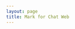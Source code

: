 ```yaml
---
layout: page
title: Mark for Chat Web
---
```


<script setup>
import Spinner from '../../components/Spinner.vue'
import Form from '../../components/Form.vue'
import {onMounted} from 'vue'

onMounted(()=>{
  document.querySelector(".VPNav").classList.add("appNav")
})
</script>

<div class="appHeader"/>
<main>
  <Spinner/>
  <Form/>
</main>

<style scoped>
  .appHeader{
  width: 100%;
  height: 36px;
  background-color: var(--nav-bg-color)
}

  main {
    width: 100%;
    min-height: calc(100vh - 100px);
    background: var(--vp-c-bg-soft);
    max-width: 660px;
    padding: 0 36px;
    text-align: right;
  }

  @media screen and (min-width: 661px) {
    .appHeader{
      position: relative;
      height: 158px;
    }

    main {
      position: relative;
      border-radius: 3px;
      box-shadow: var(--shadow-color);
      margin: -122px auto 0 auto;
    }
  }
</style>

